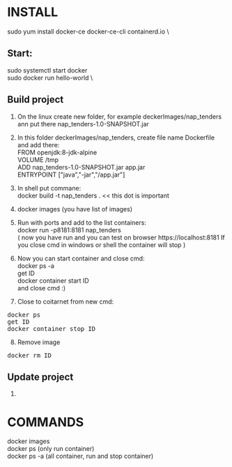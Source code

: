 # INSTALL
sudo yum install docker-ce docker-ce-cli containerd.io \
## Start:
sudo systemctl start docker \
sudo docker run hello-world \

## Build project
1. On the linux create new folder, for example deckerImages/nap_tenders ann put there nap_tenders-1.0-SNAPSHOT.jar
2. In this folder deckerImages/nap_tenders, create file name Dockerfile and add there: \
FROM openjdk:8-jdk-alpine \
VOLUME /tmp \
ADD nap_tenders-1.0-SNAPSHOT.jar app.jar \
ENTRYPOINT ["java","-jar","/app.jar"]

3. In shell put commane: \
docker build -t nap_tenders . << this dot is important 

4. docker images (you have list of images)
5. Run with ports and add to the list containers: \
docker run -p8181:8181 nap_tenders \
( now you have run and you can test on browser https://localhost:8181 If you close cmd in windows or shell the container will stop )
6. Now you can start container and close cmd: \
docker ps -a \
get ID \
docker container start ID \
and close cmd :) 
7. Close to coitarnet from new cmd: 
<pre>
docker ps 
get ID 
docker container stop ID 
</pre>

8. Remove image
<pre>
docker rm ID
</pre>

## Update project 
1.

# COMMANDS
docker images \
docker ps (only run container) \
docker ps -a (all container, run and stop container)

